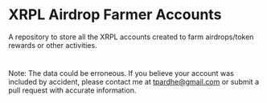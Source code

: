 # XRPL Airdrop Farmer Accounts

A repository to store all the XRPL accounts created to farm airdrops/token rewards or other activities. 

#

Note: The data could be erroneous. If you believe your account was included by accident, please contact me at tpardhe@gmail.com or submit a pull request with accurate information. 
